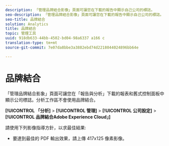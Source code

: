 ```yaml
---
description: 「管理品牌結合影像」頁面可讓您在下載的報告中顯示自己公司的標誌。
seo-description: 「管理品牌結合影像」頁面可讓您在下載的報告中顯示自己公司的標誌。
seo-title: 品牌結合
solution: Analytics
title: 品牌結合
topic: 管理工具
uuid: 918db633-44bb-4502-bd04-98a6337 a166 c
translation-type: tm+mt
source-git-commit: 7e07da8bbe3a3882ebd74d2218044024896bb64e

---
```



# 品牌結合

「管理品牌結合影象」頁面可讓您在「報告與分析」下載的報表和舊式控制面板中顯示公司標誌。分析工作區不會使用品牌結合。

**[!UICONTROL 「分析]** &gt; **[!UICONTROL 管理]** &gt; **[!UICONTROL 公司設定]** &gt; **[!UICONTROL 品牌結合Adobe Experience Cloud」]**

請使用下列影像指導方針，以求最佳結果:

* 要達到最佳的 PDF 輸出效果，請上傳 417x125 像素影像。
